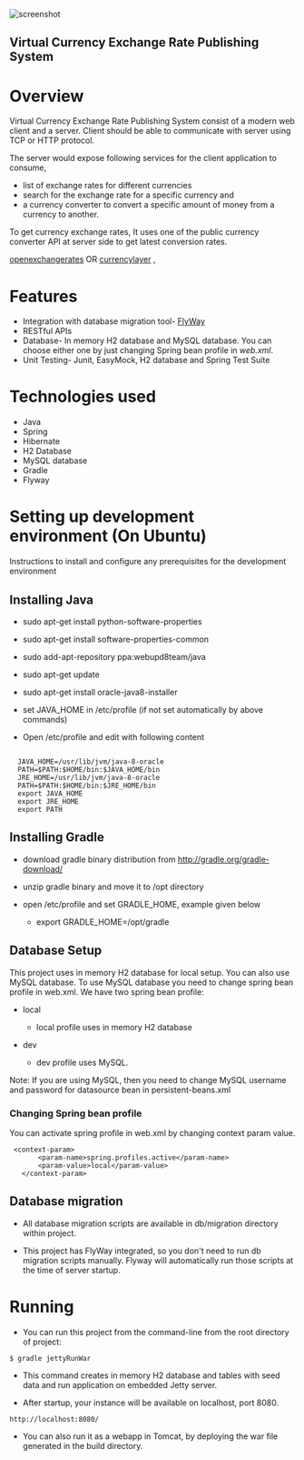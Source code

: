 ![screenshot](https://cloud.githubusercontent.com/assets/1543471/12535017/dbc840be-c299-11e5-98ed-3dd573feb62e.png)

## Virtual Currency Exchange Rate Publishing System

# Overview
Virtual Currency Exchange Rate Publishing System consist of a modern web client and a server. 
Client should be able to communicate with server using TCP or HTTP protocol.

The server would expose following services for the client application to consume,

 - list of exchange rates for different currencies
 - search for the exchange rate for a specific currency and 
 - a currency converter to convert a specific amount of money from a currency to another.
 
To get currency exchange rates, It uses one of the public currency converter API at server side to get latest conversion rates.

[openexchangerates](https://openexchangerates.org/signup/free) OR [currencylayer](https://currencylayer.com/documentation) , 

# Features

- Integration with database migration tool- [FlyWay](http://flywaydb.org/)
- RESTful APIs
- Database- In memory H2 database and MySQL database. You can choose either one by just changing Spring bean profile
  in *web.xml*.
- Unit Testing- Junit, EasyMock, H2 database and Spring Test Suite

# Technologies used
 - Java
 - Spring
 - Hibernate
 - H2 Database
 - MySQL database
 - Gradle
 - Flyway

# Setting up development environment (On Ubuntu)
Instructions to install and configure any prerequisites for the development environment

## Installing Java

 - sudo apt-get install python-software-properties
 
 - sudo apt-get install software-properties-common
    
 - sudo add-apt-repository ppa:webupd8team/java
 
 - sudo apt-get update
 
 - sudo apt-get install oracle-java8-installer
 
 - set JAVA_HOME in /etc/profile (if not set automatically by above commands)
 
 - Open /etc/profile and edit with following content
 
  ```
  
    JAVA_HOME=/usr/lib/jvm/java-8-oracle 
    PATH=$PATH:$HOME/bin:$JAVA_HOME/bin
    JRE_HOME=/usr/lib/jvm/java-8-oracle 
    PATH=$PATH:$HOME/bin:$JRE_HOME/bin
    export JAVA_HOME
    export JRE_HOME
    export PATH
```
## Installing Gradle

 - download gradle binary distribution from http://gradle.org/gradle-download/
 
  - unzip gradle binary and move it to /opt directory
  
  - open /etc/profile and set GRADLE_HOME, example given below
   
    - export GRADLE_HOME=/opt/gradle
   
## Database Setup

This project uses in memory H2 database for local setup. You can also use MySQL database. To use MySQL database you need to 
change spring bean profile in web.xml.
We have two spring bean profile:

 - local
    -  local profile uses in memory H2 database
  
 - dev
    - dev profile uses MySQL. 

Note: If you are using MySQL, then you need to change MySQL username and password for datasource bean in persistent-beans.xml

### Changing Spring bean profile
 You can activate spring profile in web.xml by changing context param value.
 
  ```
   <context-param>
         <param-name>spring.profiles.active</param-name>
         <param-value>local</param-value>
     </context-param>
   ``` 
   
## Database migration

 - All database migration scripts are available in db/migration directory within project.
 
 - This project has FlyWay integrated, so you don't need to run db migration scripts manually. Flyway will automatically
 run those scripts at the time of server startup.
 

# Running

  - You can run this project from the command-line from the root directory of project:
 
 ```
 $ gradle jettyRunWar 
 ```
 
 - This command creates in memory H2 database and tables with seed data and run application on embedded Jetty server.


 - After startup, your instance will be available on localhost, port 8080.

```
http://localhost:8080/
```

 - You can also run it as a webapp in Tomcat, by deploying the war file generated in the build directory.



